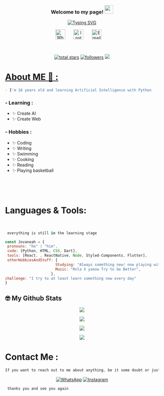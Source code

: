 <h3 align="center">
  Welcome to my page!
  <img src="https://media.giphy.com/media/hvRJCLFzcasrR4ia7z/giphy.gif" width="28">
</h3>

<!-- Typing SVG by DenverCoder1 - https://github.com/DenverCoder1/readme-typing-svg -->
<p align="center">
  <center>
  <a href="https://git.io/typing-svg"><img src="https://readme-typing-svg.demolab.com?font=Fira+Code&pause=1000&width=435&lines=Cyber+Security+Enthusiast;Python+BackEnd+Developer;Full-stack+Web+Developer;3%2B+Years+Experiences+in+Coding" alt="Typing SVG" /></a>
  </center>
</p>

<!-- Social icons section -->
<p align="center">
  <a href="https://wa.me/6281385744255"><img width="32px" alt="WhatsApp" title="WhatsApp" src="https://icons-for-free.com/iconfiles/png/512/rs+social+whatsapp+icon-1320190674429132495.png"/></a>
  &#8287;&#8287;&#8287;&#8287;&#8287;
  <a href="https://instagram.com/jovaneah"><img width="32px" alt="Instagram" title="Instagram" src="https://icons-for-free.com/iconfiles/png/512/media+rs+social+icon-1320190673019098590.png"/></a>
  &#8287;&#8287;&#8287;&#8287;&#8287;
  <a href="jovaneah@gmail.com"><img width="32px" alt="Email" title="Email" src="https://icons-for-free.com/iconfiles/png/512/media+rs+social+icon-1320190672723102548.png"></a>
  &#8287;&#8287;&#8287;&#8287;&#8287;
</p>

<br/>

<!-- Social badges section -->
<p align="center">
  <a href="https://github.com/Jovaneah?tab=repositories&sort=stargazers">
    <img alt="total stars" title="Total stars on GitHub" src="https://custom-icon-badges.herokuapp.com/badge/dynamic/json?logo=star&color=55960c&labelColor=488207&label=Stars&style=for-the-badge&query=%24.stars&url=https://api.github-star-counter.workers.dev/user/Rominaru"/></a>
  <a href="https://github.com/Jovaneah?tab=followers">
    <img alt="followers" title="Follow me on Github" src="https://custom-icon-badges.herokuapp.com/github/followers/Jovanean?color=236ad3&labelColor=1155ba&style=for-the-badge&logo=person-add&label=Follow&logoColor=white"/></a>
  <a href="https://github.com/Jovaneah/Simple-View-Counter">
    <img src="https://api.visitorbadge.io/api/VisitorHit?user=Jovaneah&repo=github-visitors-badge&countColor=%237B1E7A" />
</p>

<!-- about -->
# About ME 💬 :

```js 
- I'm 16 years old and learning Artificial Intelligence with Python
```

### - Learning :
- ✨ Create AI
- ✨ Create Web

### - Hobbies : 
- ✨ Coding
- ✨ Writing
- ✨ Swimming
- ✨ Cooking
- ✨ Reading
- ✨ Playing basketball

</br>
</br>
</br>


<!-- programm -->
# Languages & Tools:
</br>

<p align="center">

```js
 everything is still in the learning stage
 ```
 ```javascript
const Jovaneah = {
  pronouns: "he" | "him",
  code: [Python, HTML, CSS, Dart],
  tools: [React, , ReactNative, Node, Styled-Components, Flutter],
  otherHobbiesAndStuff: {       
                        Studying: "Always something new! now playing with Dart",
                        Music: "Rnla X yaeow Try to be Better",
                      },
 challenge: "I try to at least learn something new every day"
}
```


<!-- stat -->
## 🤓 My Github Stats

<p align="center">
    <img src="https://github-readme-stats.vercel.app/api?username=Jovaneah&show_icons=true&theme=dark" />
</p>
<p align="center">
  <a href="https://github.com/Jovaneah"><img src="https://github-readme-streak-stats.herokuapp.com?user=Jovaneah&theme=tokyonight&hide_border=false&properties=background&border=%239611C5FF" /><a>
</p>
  
<p align="center">
  <a href="https://github.com/Jovaneah"><img src="https://github-readme-stats.vercel.app/api/top-langs?username=Jovaneah&theme=tokyonight&layout=compact" /></a>
</p>
  
<p align="center">
  <a href="https://github.com/Jovaneah"><img src="https://github-profile-trophy.vercel.app/?username=Jovaneah&theme=radical&margin-w=20&no-bg=true&no-frame=false" /><a>
</p>

<!-- end -->
# Contact Me :

```js
If you want to reach out to me about anything, be it some doubt or just to hangout and talk or want to game together just ping me 😉.
```

<p align="center">
  <a href="https://wa.me/6281385744255">
    <img alt="WhatsApp" title="WhatsApp Me" src="https://custom-icon-badges.herokuapp.com/badge/dynamic/json?logo=whatsapp&color=55960c&labelColor=488207&label=WhatsApp&style=for-the-badge&query=%24.stars&url=https://api.github-star-counter.workers.dev/user/Jovaneah"/></a>
  <a href="https://instagram.com/jovaneah">
    <img alt="Instagram" title="Instagram Me" src="https://custom-icon-badges.herokuapp.com/github/followers/Jovaneah?color=236ad3&labelColor=1155ba&style=for-the-badge&logo=instagram&label=Instagram&logoColor=white"/></a>
</p>

 
```js
 thanks you and see you again 
 ```
